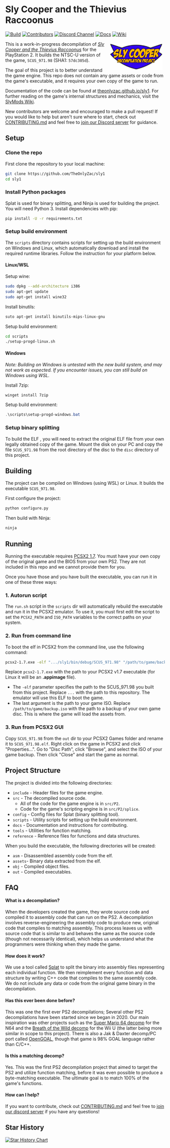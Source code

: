 # Sly Cooper and the Thievius Raccoonus

<!-- Build status shield -->
[build-url]:https://github.com/TheOnlyZac/sly1/actions/workflows/build.yml
[build-badge]: https://img.shields.io/github/actions/workflow/status/theonlyzac/sly1/build.yml?branch=main&label=build

<!-- Contributors shield -->
[contributors-url]: https://github.com/theonlyzac/sly1/graphs/contributors
[contributors-badge]: https://img.shields.io/github/contributors/theonlyzac/sly1?color=%23db6d28

<!-- Discord shield -->
[discord-url]: https://discord.gg/2GSXcEzPJA
[discord-badge]: https://img.shields.io/discord/439454661100175380?color=%235865F2&logo=discord&logoColor=%23FFFFFF

<!-- Docs shield -->
[docs-url]: https://theonlyzac.github.io/sly1
[docs-badge]: https://img.shields.io/badge/docs-doxygen-2C4AA8

<!-- Wiki shield -->
[wiki-url]: https://slymods.info
[wiki-badge]: https://img.shields.io/badge/wiki-slymods.info-2C4AA8

<!-- Shields -->
[![Build][build-badge]][build-url] [![Contributors][contributors-badge]][contributors-url] [![Discord Channel][discord-badge]][discord-url] [![Docs][docs-badge]][docs-url] [![Wiki][wiki-badge]][wiki-url]

[<img src="logo.png" style="margin:7px" align="right" width="33%" alt="Sly 1 Decompilation Logo by Cooper941">][docs-url]

This is a work-in-progress decompilation of [*Sly Cooper and the Thievius Raccoonus*](https://en.wikipedia.org/wiki/Sly_Cooper_and_the_Thievius_Raccoonus) for the PlayStation 2. It builds the NTSC-U version of the game, `SCUS_971.98` (SHA1: `57dc305d`).

The goal of this project is to better understand the game engine. This repo does not contain any game assets or code from the game's executable, and it requires your own copy of the game to run.

Documentation of the code can be found at [theonlyzac.github.io/sly1](https://theonlyzac.github.io/sly1). For further reading on the game's internal structures and mechanics, visit the [SlyMods Wiki][wiki-url].

New contributors are welcome and encouraged to make a pull request! If you would like to help but aren't sure where to start, check out [CONTRIBUTING.md](/docs/CONTRIBUTING.md) and feel free to [join our Discord server][discord-url] for guidance.


## Setup

### Clone the repo

First clone the repository to your local machine:

```bash
git clone https://github.com/TheOnlyZac/sly1
cd sly1
```

### Install Python packages

Splat is used for binary splitting, and Ninja is used for building the project. You will need Python 3. Install dependencies with pip:

```bash
pip install -U -r requirements.txt
```

### Setup build environment

The `scripts` directory contains scripts for setting up the build environment on Windows and Linux, which automatically download and install the required runtime libraries. Follow the instruction for your platform below.

#### Linux/WSL

Setup wine:
```bash
sudo dpkg --add-architecture i386
sudo apt-get update
sudo apt-get install wine32
```

Install binutils:
```bash
suto apt-get install binutils-mips-linux-gnu
```

Setup build environment:
```bash
cd scripts
./setup-progd-linux.sh
```

#### Windows

*Note: Building on Windows is untested with the new build system, and may not work as expected. If you encounter issues, you can still build on Windows using WSL.*

Install 7zip:
```powershell
winget install 7zip
```

Setup build environment:
```powershell
.\scripts\setup-progd-windows.bat
```

### Setup binary splitting

To build the ELF , you will need to extract the original ELF file from your own legally obtained copy of the game. Mount the disk on your PC and copy the file `SCUS_971.98` from the root directory of the disc to the `disc` directory of this project.


## Building

The project can be compiled on Windows (using WSL) or Linux. It builds the executable `SCUS_971.98`.

First configure the project:

```bash
python configure.py
```

Then build with Ninja:

```bash
ninja
```


## Running

Running the executable requires [PCSX2 1.7](https://pcsx2.net/). You must have your own copy of the original game and the BIOS from your own PS2. They are not included in this repo and we cannot provide them for you.

Once you have those and you have built the executable, you can run it in one of these three ways:

### 1. Autorun script

The `run.sh` script in the `scripts` dir will automatically rebuild the executable and run it in the PCSX2 emulator. To use it, you must first edit the script to set the `PCSX2_PATH` and `ISO_PATH` variables to the correct paths on your system.

### 2. Run from command line

To boot the elf in PCSX2 from the command line, use the following command:

```bash
pcsx2-1.7.exe -elf ".../sly1/bin/debug/SCUS_971.98" "/path/to/game/backup.iso"
```

Replace `pcsx2-1.7.exe` with the path to your PCSX2 v1.7 executable (for Linux it will be an **.appimage** file).
- The `-elf` parameter specifies the path to the SCUS_971.98 you built from this project. Replace `...` with the path to this repository. The emulator will use this ELF to boot the game.
- The last argument is the path to your game ISO. Replace `/path/to/game/backup.iso` with the path to a backup of your own game disc. This is where the game will load the assets from.

### 3. Run from PCSX2 GUI

Copy `SCUS_971.98` from the `out` dir to your PCSX2 Games folder and rename it to `SCUS_971.98.elf`. Right click on the game in PCSX2 and click "Properties...". Go to "Disc Path", click "Browse", and select the ISO of your game backup. Then click "Close" and start the game as normal.


## Project Structure

The project is divided into the following directories:

* `include` - Header files for the game engine.
* `src` - The decompiled source code.
  * All of the code for the game engine is in `src/P2`.
  * Code for the game's scripting engine is in `src/P2/splice`.
* `config` - Config files for Splat (binary splitting tool).
* `scripts` - Utility scripts for setting up the build environment.
* `docs` - Documentation and instructions for contributing.
* `tools` - Utilities for function matching.
* `reference` - Reference files for functions and data structures.

When you build the executable, the following directories will be created:

* `asm` - Disassembled assembly code from the elf.
* `assets`- Binary data extracted from the elf.
* `obj` - Compiled object files.
* `out` - Compiled executables.


## FAQ

#### What is a decompilation?

When the developers created the game, they wrote source code and compiled it to assembly code that can run on the PS2. A decompilation involves reverse-engineering the assembly code to produce new, original code that compiles to matching assembly. This process leaves us with source code that is similar to and behaves the same as the source code (though not necessarily identical), which helps us understand what the programmers were thinking when they made the game.

#### How does it work?

We use a tool called [Splat](https://github.com/ethteck/splat/) to split the binary into assembly files representing each individual function. We then reimplement every function and data structure by writing C++ code that compiles to the same assembly code. We do not include any data or code from the original game binary in the decompilation.

#### Has this ever been done before?

This was one the first ever PS2 decompilations; Several other PS2 decompilations have been started since we began in 2020. Our main inspiration was other projects such as the [Super Mario 64 decomp](https://github.com/n64decomp/sm64) for the N64 and the [Breath of the Wild decomp](https://github.com/zeldaret/botw) for the Wii U (the latter being more similar in scope to this project). There is also a Jak & Daxter decomp/PC port called [OpenGOAL](https://github.com/open-goal/jak-project), though that game is 98% GOAL language rather than C/C++.

#### Is this a matching decomp?

Yes. This was the first PS2 decompilation project that aimed to target the PS2 and utilize function matching, before it was even possible to produce a byte-matching executable. The ultimate goal is to match 100% of the game's functions.

#### How can I help?

If you want to contribute, check out [CONTRIBUTING.md](/docs/CONTRIBUTING.md) and feel free to [join our discord server](https://discord.gg/gh5xwfj) if you have any questions!


## Star History

<a href="https://star-history.com/#theonlyzac/sly1&Date">
  <picture>
    <source media="(prefers-color-scheme: dark)" srcset="https://api.star-history.com/svg?repos=theonlyzac/sly1&type=Date&theme=dark" />
    <source media="(prefers-color-scheme: light)" srcset="https://api.star-history.com/svg?repos=theonlyzac/sly1&type=Date" />
    <img alt="Star History Chart" src="https://api.star-history.com/svg?repos=theonlyzac/sly1&type=Date" />
  </picture>
</a>

